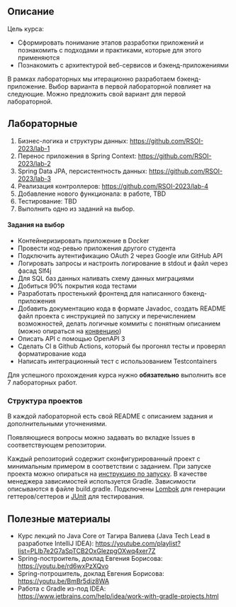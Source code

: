 ## Описание

Цель курса:
- Сформировать понимание этапов разработки приложений и познакомить с подходами и практиками, которые для этого применяются
- Познакомить с архитектурой веб-сервисов и бэкенд-приложениями

В рамках лабораторных мы итерационно разработаем бэкенд-приложение. Выбор варианта в первой лабораторной повлияет на следующие. Можно предложить свой вариант для первой лабораторной.

## Лабораторные
1. Бизнес-логика и структуры данных: https://github.com/RSOI-2023/lab-1
2. Перенос приложения в Spring Context: https://github.com/RSOI-2023/lab-2
3. Spring Data JPA, персистентность данных: https://github.com/RSOI-2023/lab-3
4. Реализация контроллеров: https://github.com/RSOI-2023/lab-4
5. Добавление нового функционала: в работе, TBD
6. Тестирование: TBD
7. Выполнить одно из заданий на выбор.

#### Задания на выбор
- Контейнеризировать приложение в Docker
- Провести код-ревью приложения другого студента
- Подключить аутентификацию OAuth 2 через Google или GitHub API
- Логировать запросы и настроить логирование в stdout и файл через фасад Slf4j
- Для SQL баз данных наливать схему данных миграциями
- Добиться 90% покрытия кода тестами
- Разработать простенький фронтенд для написанного бэкенд-приложения
- Добавить документацию кода в формате Javadoc, создать README файл проекта с инструкцией по запуску и перечислением возможностей, делать логичные коммиты с понятным описанием (можно опираться на [конвенцию](https://www.conventionalcommits.org/en/v1.0.0/))
- Описать API с помощью OpenAPI 3
- Сделать CI в Github Actions, который бы прогонял тесты и проверял форматирование кода
- Написать интеграционный тест с использованием Testcontainers

Для успешного прохождения курса нужно **обязательно** выполнить все 7 лабораторных работ.

### Структура проектов

В каждой лабораторной есть свой README с описанием задания и дополнительными уточнениями.

Появляющиеся вопросы можно задавать во вкладке Issues в соответствующем репозитории.

Каждый репозиторий содержит сконфигурированный проект с минимальным примером в соответствии с заданием.
При запуске проекта можно опираться на [инструкцию по запуску](https://github.com/RSOI-2023/course/blob/main/guides/configuring-project.md).
В качестве менеджера зависимостей используется Gradle.
Зависимости описываются в файле build.gradle.
Подключены [Lombok](https://habr.com/ru/company/piter/blog/676394/) для генерации геттеров/сеттеров и [JUnit](https://habr.com/ru/post/590607/) для тестирования.

## Полезные материалы
- Курс лекций по Java Core от Тагира Валиева (Java Tech Lead в разработке IntelliJ IDEA): https://youtube.com/playlist?list=PLlb7e2G7aSpTCB2OxGlezpgOXwq4xer7Z
- Spring-построитель, доклад Евгения Борисова: https://youtu.be/rd6wxPzXQvo
- Spring-потрошитель, доклад Евгения Борисова: https://youtu.be/BmBr5diz8WA
- Работа с Gradle из-под IDEA: https://www.jetbrains.com/help/idea/work-with-gradle-projects.html
